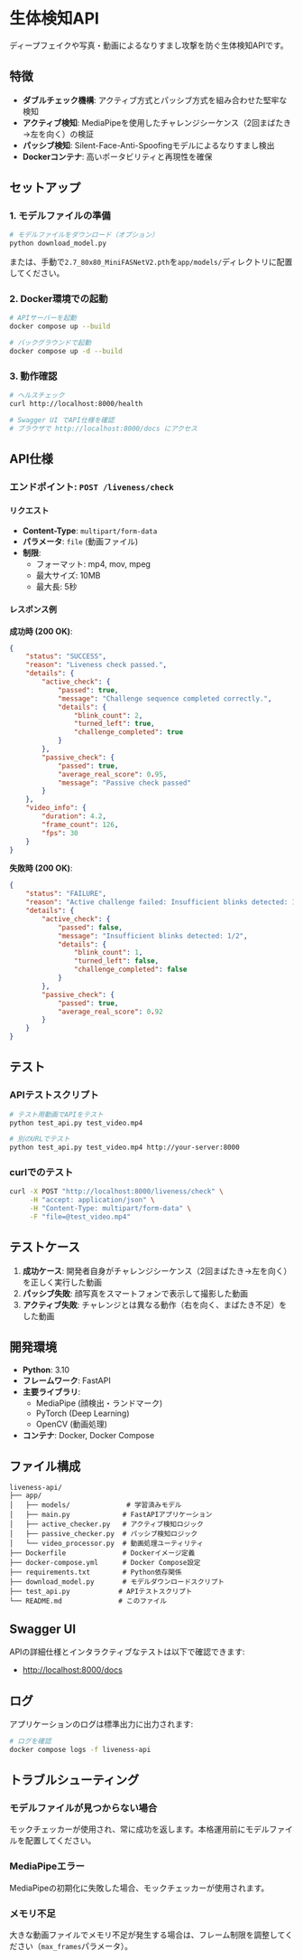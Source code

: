# 生体検知API

ディープフェイクや写真・動画によるなりすまし攻撃を防ぐ生体検知APIです。

## 特徴

- **ダブルチェック機構**: アクティブ方式とパッシブ方式を組み合わせた堅牢な検知
- **アクティブ検知**: MediaPipeを使用したチャレンジシーケンス（2回まばたき→左を向く）の検証
- **パッシブ検知**: Silent-Face-Anti-Spoofingモデルによるなりすまし検出
- **Dockerコンテナ**: 高いポータビリティと再現性を確保

## セットアップ

### 1. モデルファイルの準備

```bash
# モデルファイルをダウンロード（オプション）
python download_model.py
```

または、手動で`2.7_80x80_MiniFASNetV2.pth`を`app/models/`ディレクトリに配置してください。

### 2. Docker環境での起動

```bash
# APIサーバーを起動
docker compose up --build

# バックグラウンドで起動
docker compose up -d --build
```

### 3. 動作確認

```bash
# ヘルスチェック
curl http://localhost:8000/health

# Swagger UI でAPI仕様を確認
# ブラウザで http://localhost:8000/docs にアクセス
```

## API仕様

### エンドポイント: `POST /liveness/check`

#### リクエスト
- **Content-Type**: `multipart/form-data`
- **パラメータ**: `file` (動画ファイル)
- **制限**:
  - フォーマット: mp4, mov, mpeg
  - 最大サイズ: 10MB
  - 最大長: 5秒

#### レスポンス例

**成功時 (200 OK)**:
```json
{
    "status": "SUCCESS",
    "reason": "Liveness check passed.",
    "details": {
        "active_check": {
            "passed": true,
            "message": "Challenge sequence completed correctly.",
            "details": {
                "blink_count": 2,
                "turned_left": true,
                "challenge_completed": true
            }
        },
        "passive_check": {
            "passed": true,
            "average_real_score": 0.95,
            "message": "Passive check passed"
        }
    },
    "video_info": {
        "duration": 4.2,
        "frame_count": 126,
        "fps": 30
    }
}
```

**失敗時 (200 OK)**:
```json
{
    "status": "FAILURE",
    "reason": "Active challenge failed: Insufficient blinks detected: 1/2",
    "details": {
        "active_check": {
            "passed": false,
            "message": "Insufficient blinks detected: 1/2",
            "details": {
                "blink_count": 1,
                "turned_left": false,
                "challenge_completed": false
            }
        },
        "passive_check": {
            "passed": true,
            "average_real_score": 0.92
        }
    }
}
```

## テスト

### APIテストスクリプト

```bash
# テスト用動画でAPIをテスト
python test_api.py test_video.mp4

# 別のURLでテスト
python test_api.py test_video.mp4 http://your-server:8000
```

### curlでのテスト

```bash
curl -X POST "http://localhost:8000/liveness/check" \
     -H "accept: application/json" \
     -H "Content-Type: multipart/form-data" \
     -F "file=@test_video.mp4"
```

## テストケース

1. **成功ケース**: 開発者自身がチャレンジシーケンス（2回まばたき→左を向く）を正しく実行した動画
2. **パッシブ失敗**: 顔写真をスマートフォンで表示して撮影した動画
3. **アクティブ失敗**: チャレンジとは異なる動作（右を向く、まばたき不足）をした動画

## 開発環境

- **Python**: 3.10
- **フレームワーク**: FastAPI
- **主要ライブラリ**:
  - MediaPipe (顔検出・ランドマーク)
  - PyTorch (Deep Learning)
  - OpenCV (動画処理)
- **コンテナ**: Docker, Docker Compose

## ファイル構成

```
liveness-api/
├── app/
│   ├── models/              # 学習済みモデル
│   ├── main.py             # FastAPIアプリケーション
│   ├── active_checker.py   # アクティブ検知ロジック
│   ├── passive_checker.py  # パッシブ検知ロジック
│   └── video_processor.py  # 動画処理ユーティリティ
├── Dockerfile              # Dockerイメージ定義
├── docker-compose.yml      # Docker Compose設定
├── requirements.txt        # Python依存関係
├── download_model.py       # モデルダウンロードスクリプト
├── test_api.py            # APIテストスクリプト
└── README.md              # このファイル
```

## Swagger UI

APIの詳細仕様とインタラクティブなテストは以下で確認できます:
- [http://localhost:8000/docs](http://localhost:8000/docs)

## ログ

アプリケーションのログは標準出力に出力されます:

```bash
# ログを確認
docker compose logs -f liveness-api
```

## トラブルシューティング

### モデルファイルが見つからない場合

モックチェッカーが使用され、常に成功を返します。本格運用前にモデルファイルを配置してください。

### MediaPipeエラー

MediaPipeの初期化に失敗した場合、モックチェッカーが使用されます。

### メモリ不足

大きな動画ファイルでメモリ不足が発生する場合は、フレーム制限を調整してください（`max_frames`パラメータ）。
